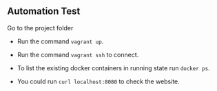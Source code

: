 
## Automation Test

Go to the project folder

* Run the command `vagrant up`.

* Run the command `vagrant ssh` to connect.

* To list the existing docker containers in running state run `docker ps`.

* You could run `curl localhost:8080` to check the website.

